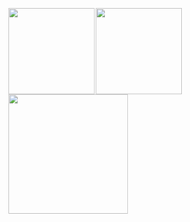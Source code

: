 <p>
<a href="https://github.com/ky0613">
  <img align="left" height="170px" src="https://github-readme-stats.vercel.app/api?username=ky0613&count_private=true&show_icons=true&theme=dracula" />
</a>
<a href="https://github.com/ky0613">
  <img align="left" height="170px" src="https://github-readme-stats.vercel.app/api/top-langs/?username=ky0613&layout=compact&theme=dracula" />
</a>
  <a href="https://github.com/ky0613">
  <img align="left" height="236px" src="https://github-profile-summary-cards.vercel.app/api/cards/profile-details?username=ky0613&theme=dracula" />
</a>
</p>
